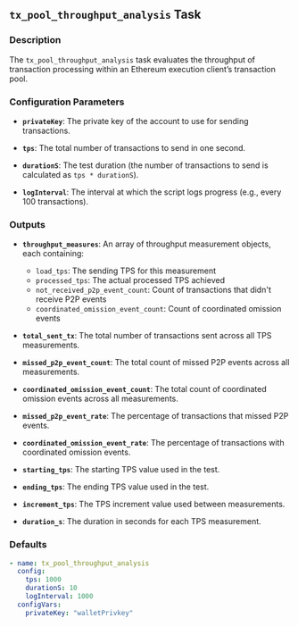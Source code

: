 ## `tx_pool_throughput_analysis` Task

### Description

The `tx_pool_throughput_analysis` task evaluates the throughput of transaction processing within an Ethereum execution client’s transaction pool.

### Configuration Parameters

- **`privateKey`**:
  The private key of the account to use for sending transactions.

- **`tps`**:
  The total number of transactions to send in one second.

- **`durationS`**:
  The test duration (the number of transactions to send is calculated as `tps * durationS`).

- **`logInterval`**:
  The interval at which the script logs progress (e.g., every 100 transactions).

### Outputs

- **`throughput_measures`**:
  An array of throughput measurement objects, each containing:
  - `load_tps`: The sending TPS for this measurement
  - `processed_tps`: The actual processed TPS achieved
  - `not_received_p2p_event_count`: Count of transactions that didn't receive P2P events
  - `coordinated_omission_event_count`: Count of coordinated omission events

- **`total_sent_tx`**:
  The total number of transactions sent across all TPS measurements.

- **`missed_p2p_event_count`**:
  The total count of missed P2P events across all measurements.

- **`coordinated_omission_event_count`**:
  The total count of coordinated omission events across all measurements.

- **`missed_p2p_event_rate`**:
  The percentage of transactions that missed P2P events.

- **`coordinated_omission_event_rate`**:
  The percentage of transactions with coordinated omission events.

- **`starting_tps`**:
  The starting TPS value used in the test.

- **`ending_tps`**:
  The ending TPS value used in the test.

- **`increment_tps`**:
  The TPS increment value used between measurements.

- **`duration_s`**:
  The duration in seconds for each TPS measurement.

### Defaults

```yaml
- name: tx_pool_throughput_analysis
  config:
    tps: 1000
    durationS: 10  
    logInterval: 1000
  configVars:
    privateKey: "walletPrivkey"
```
